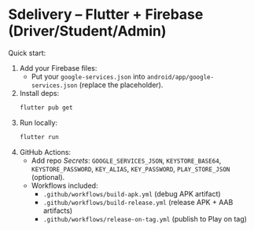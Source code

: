 # Sdelivery – Flutter + Firebase (Driver/Student/Admin)

Quick start:
1) Add your Firebase files:
   - Put your `google-services.json` into `android/app/google-services.json` (replace the placeholder).
2) Install deps:
   ```bash
   flutter pub get
   ```
3) Run locally:
   ```bash
   flutter run
   ```
4) GitHub Actions:
   - Add repo *Secrets*: `GOOGLE_SERVICES_JSON`, `KEYSTORE_BASE64`, `KEYSTORE_PASSWORD`, `KEY_ALIAS`, `KEY_PASSWORD`, `PLAY_STORE_JSON` (optional).
   - Workflows included:
     - `.github/workflows/build-apk.yml` (debug APK artifact)
     - `.github/workflows/build-release.yml` (release APK + AAB artifacts)
     - `.github/workflows/release-on-tag.yml` (publish to Play on tag)
